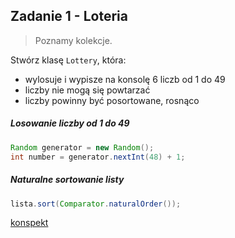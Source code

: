 ## Zadanie 1 - Loteria

> Poznamy kolekcje.

Stwórz klasę `Lottery`, która:
 - wylosuje i wypisze na konsolę 6 liczb od 1 do 49
 - liczby nie mogą się powtarzać
 - liczby powinny być posortowane, rosnąco
 
##### Losowanie liczby od 1 do 49

```java
Random generator = new Random();
int number = generator.nextInt(48) + 1;
```

##### Naturalne sortowanie listy
```java
lista.sort(Comparator.naturalOrder());
```

<div class="copyright">
<a href="instructions/zad1.html">konspekt</a>
</div>
